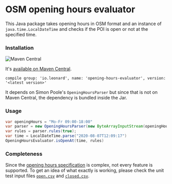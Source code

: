 # OSM opening hours evaluator

This Java package takes opening hours in OSM format and an instance of `java.time.LocalDateTime` and checks
if the POI is open or not at the specified time.

### Installation

![Maven Central](https://img.shields.io/maven-central/v/io.leonard/opening-hours-evaluator)

It's [available on Maven Central](https://mvnrepository.com/artifact/io.leonard/opening-hours-evaluator).

```
compile group: 'io.leonard', name: 'opening-hours-evaluator', version: '<latest version>'
```
It depends on Simon Poole's `OpeningHoursParser` but since that is not on Maven Central, the dependency is bundled 
inside the Jar.

### Usage

```java
var openingHours = "Mo-Fr 09:00-18:00"
var parser = new OpeningHoursParser(new ByteArrayInputStream(openingHours.getBytes()));
var rules = parser.rules(true);
var time = LocalDateTime.parse("2020-08-07T12:09:17")
OpeningHoursEvaluator.isOpenAt(time, rules)
```
### Completeness

Since the [opening hours specification](https://wiki.openstreetmap.org/wiki/Key:opening_hours/specification) is complex, 
not every feature is supported. To get an idea of what exactly is working, please check the unit test input files 
[`open.csv`](https://github.com/leonardehrenfried/opening-hours-evaluator/blob/master/src/test/resources/open.csv) 
and [`closed.csv`](https://github.com/leonardehrenfried/opening-hours-evaluator/blob/master/src/test/resources/closed.csv).
